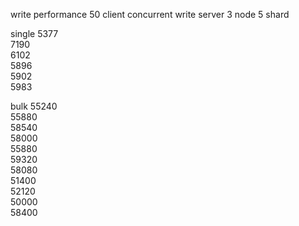 write performance
50 client concurrent write 
server 3 node 5 shard

single 
5377   
7190   
6102   
5896   
5902   
5983   

bulk 
55240   
55880   
58540   
58000   
55880   
59320   
58080   
51400   
52120   
50000   
58400   
